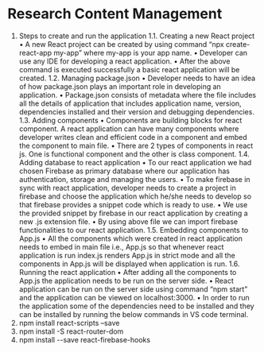 # Research Content Management
1. Steps to create and run the application
1.1. Creating a new React project
•	A new React project can be created by using command
“npx create-react-app my-app” where my-app is your app name.
•	Developer can use any IDE for developing a react application.
•	After the above command is executed successfully a basic react application will be created.
1.2. Managing package.json
•	Developer needs to have an idea of how package.json plays an important role in developing an application.
•	Package.json consists of metadata where the file includes all the details of application that includes application name, version, dependencies installed and their version and debugging dependencies.
 1.3. Adding components
•	Components are building blocks for react component. A react application can have many components where developer writes clean and efficient code in a component and embed the component to main file.
•	There are 2 types of components in react js. One is functional component and the other is class component.
 1.4. Adding database to react application
•	To our react application we had chosen Firebase as primary database where our application has authentication, storage and managing the users.
•	To make firebase in sync with react application, developer needs to create a project in firebase and choose the application which he/she needs to develop so that firebase provides a snippet code which is ready to use.
•	We use the provided snippet by firebase in our react application by creating a new .js extension file.
•	By using above file we can import firebase functionalities to our react application.
 1.5. Embedding components to App.js
•	All the components which were created in react application needs to embed in main file i.e., App.js so that whenever react application is run index.js renders App.js in strict mode and all the components in App.js will be displayed when application is run. 
1.6. Running the react application
•	After adding all the components to App.js the application needs to be run on the server side.
•	React application can be run on the server side using command “npm start” and the application can be viewed on localhost:3000.
•	In order to run the application some of the dependencies need to be installed and they can be installed by running the below commands in VS code terminal.
1.	npm install react-scripts –save
2.	npm install -S react-router-dom
3.	npm install --save react-firebase-hooks
